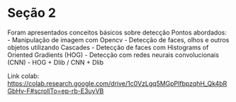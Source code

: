 # Seção 2

Foram apresentados conceitos básicos sobre detecção
Pontos abordados:
    - Manipulação de imagem com Opencv
    - Detecção de faces, olhos e outros objetos utilizando Cascades
    - Detecção de faces com Histograms of Oriented Gradients (HOG)
    - Detecção com redes neurais convolucionais (CNN)
    - HOG + Dlib / CNN + Dlib


Link colab: https://colab.research.google.com/drive/1c0VzLgq5MGpPlfbpzqhH_Qk4bRGbHv-F#scrollTo=ep-rb-E3uyVB